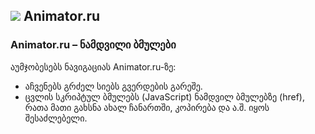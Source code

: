 ## ![](https://icons.duckduckgo.com/ip3/animator.ru.ico) Animator.ru

### Animator.ru – ნამდვილი ბმულები

აუმჯობესებს ნავიგაციას Animator.ru-ზე:

* აჩვენებს გრძელ სიებს გვერდების გარეშე.
* ცვლის სკრიპტულ ბმულებს (JavaScript) ნამდვილ ბმულებზე (href), რათა მათი გახსნა ახალ ჩანართში, კოპირება და ა.შ. იყოს შესაძლებელი.
